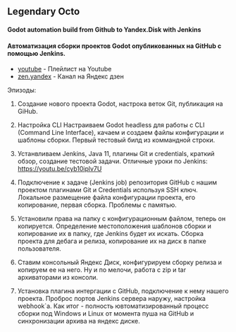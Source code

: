 ## Legendary Octo

#### Godot automation build from Github to Yandex.Disk with Jenkins
#### Автоматизация сборки проектов Godot опубликованных на GitHub с помощью Jenkins.

- [youtube] - Плейлист на Youtube
- [zen.yandex] - Канал на Яндекс дзен


Эпизоды:

1. Создание нового проекта Godot, настрока веток Git, публикация на GiHub.

2. Настройка CLI
Настраиваем Godot headless для работы с CLI (Command Line Interface), качаем и создаем файлы конфигурации и шаблоны сборки. Первый тестовый билд из коммандной строки.

3. Устанвливаем Jenkins, Java 11, плагины Git и credentials, краткий обзор, создание тестовой задачи.
Отличные уроки по Jenkins: https://youtu.be/cyb10iplv7U

4. Подключение к задаче (Jenkins job) репозитория GitHub с нашим проектом плагинами Git и Credentials используя SSH ключ. Локальное размещение файла конфигурации проекта, его копирование, первая сборка. 
Проблемы с памятью.

5. Установили права на папку с конфигурационным файлом, теперь он копируется.
Определение местоположения шаблонов сборки и копирование их в папку, где Jenkins будет их искать.
Сборка проекта для дебага и релиза, копирование их на диск в папке пользователя.

6. Ставим консольный Яндекс Диск, конфигурируем сборку релиза и копируем ее на него. 
Ну и по мелочи, работа с zip и tar архиваторами из консоли.

7. Установка плагина интергации с GitHub, подключение к нему нашего проекта. Проброс портов Jenkins сервера наружу, настройка webhook`а. Как итог - полность ювтоматизированный процесс сборки под Windows и Linux от момента пуша на GitHub и синхронизации архива на яндекс диске.





[youtube]: <https://www.youtube.com/playlist?list=PLJn3nbk2RjwTLSOScJAj4baxdRvvIUYc7>
[zen.yandex]: <https://zen.yandex.ru/id/5f1fba986c65f077ded554b3>
